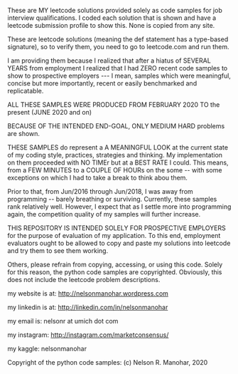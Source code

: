 These are MY leetcode solutions provided solely as 
code samples for job interview qualifications. I
coded each solution that is shown and have a leetcode
submission profile to show this. None is copied from 
any site.

These are leetcode solutions (meaning the def statement
has a type-based signature), so to verify them, you
need to go to leetcode.com and run them.

I am providing them because I realized that after a 
hiatus of SEVERAL YEARS from employment I realized that
I had ZERO recent code samples to show to prospective 
employers --- I mean, samples which were meaningful, 
concise but more importantly, recent or easily 
benchmarked and replicatable.

ALL THESE SAMPLES WERE PRODUCED 
    FROM FEBRUARY 2020
    TO the present (JUNE 2020 and on)

BECAUSE OF THE INTENDED END-GOAL, ONLY 
    MEDIUM
    HARD
    problems are shown.

THESE SAMPLES do represent a A MEANINGFUL LOOK at 
the current state of my coding style, practices, 
strategies and thinking. My implementation on 
them proceeded with NO TIMEr but at a BEST RATE
I could. This means, from a FEW MINUTES to a COUPLE
OF HOURs on the some -- with some exceptions
on which I had to take a break to think abou them. 

Prior to that, from Jun/2016 through Jun/2018, I was 
away from programming -- barely breathing or surviving. 
Currently, these samples rank relatively well. However, 
I expect that as I settle more into programming again,
the competition quality of my samples will further 
increase.

THIS REPOSITORY IS INTENDED SOLELY FOR PROSPECTIVE 
EMPLOYERS for the purpose of evaluation of my application. 
To this end, employment evaluators ought to be allowed
to copy and paste my solutions into leetcode and try 
them to see them working.

Others, please refrain from copying, accessing, or 
using this code. Solely for this reason, the python 
code samples are copyrighted. Obviously, this does 
not include the leetcode problem descriptions.

my website is at:
http://nelsonmanohar.wordpress.com

my linkedin is at:
http://linkedin.com/in/nelsonmanohar

my email is:
nelsonr at umich dot com

my instagram:
http://instagram.com/marketconsensus/

my kaggle:
nelsonmanohar

Copyright of the python code samples:
  (c) Nelson R. Manohar, 2020

